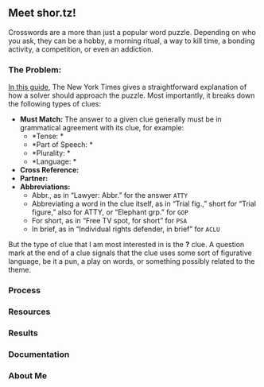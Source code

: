 ## Meet shor.tz!


  Crosswords are a more than just a popular word puzzle. Depending on who you ask, they can be a hobby, a morning ritual, a way to kill time, a bonding activity, a competition, or even an addiction. 
  
### The Problem: 
  
  [In this guide](https://www.nytimes.com/guides/crosswords/how-to-solve-a-crossword-puzzle), The New York Times gives a straightforward explanation of how a solver should approach the puzzle.  Most importantly, it breaks down the following types of clues:
   - **Must Match:** The answer to a given clue generally must be in grammatical agreement with its clue, for example:
     - *Tense:  *
     - *Part of Speech:  *
     - *Plurality:  *
     - *Language:  *
   - **Cross Reference:**
   - **Partner:**
   - **Abbreviations:**
     - Abbr., as in “Lawyer: Abbr.” for the answer `ATTY`
     - Abbreviating a word in the clue itself, as in “Trial fig.,” short for “Trial figure,” also for ATTY, or “Elephant grp.” for `GOP`
     - For short, as in “Free TV spot, for short” for `PSA`
     - In brief, as in “Individual rights defender, in brief” for `ACLU`
  
 But the type of clue that I am most interested in is the **?** clue. A question mark at the end of a clue signals that the clue uses some sort of figurative language, be it a pun, a play on words, or something possibly related to the theme.  
  
  
### Process

### Resources

### Results

### Documentation

### About Me


<!-- You can use the [editor on GitHub](https://github.com/timothymhowe/shor.tz/edit/main/README.md) to maintain and preview the content for your website in Markdown files. -->

<!-- Whenever you commit to this repository, GitHub Pages will run [Jekyll](https://jekyllrb.com/) to rebuild the pages in your site, from the content in your Markdown files. -->

<!-- ### Markdown


```[Link](url) and ![Image](src)```


For more details see [Basic writing and formatting syntax](https://docs.github.com/en/github/writing-on-github/getting-started-with-writing-and-formatting-on-github/basic-writing-and-formatting-syntax).

### Jekyll Themes

Your Pages site will use the layout and styles from the Jekyll theme you have selected in your [repository settings](https://github.com/timothymhowe/shor.tz/settings/pages). The name of this theme is saved in the Jekyll `_config.yml` configuration file. -->
